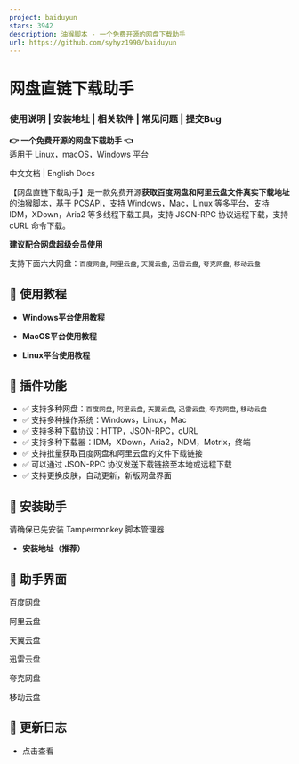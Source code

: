 ```yaml
---
project: baiduyun
stars: 3942
description: 油猴脚本 - 一个免费开源的网盘下载助手
url: https://github.com/syhyz1990/baiduyun
---
```


网盘直链下载助手
========

### 使用说明 | 安装地址 | 相关软件 | 常见问题 | 提交Bug

**👉 一个免费开源的网盘下载助手 👈**  
适用于 Linux，macOS，Windows 平台

  

中文文档 | English Docs

【网盘直链下载助手】是一款免费开源**获取百度网盘和阿里云盘文件真实下载地址**的油猴脚本，基于 PCSAPI，支持 Windows，Mac，Linux 等多平台，支持 IDM，XDown，Aria2 等多线程下载工具，支持 JSON-RPC 协议远程下载，支持 cURL 命令下载。

**建议配合网盘超级会员使用**

支持下面六大网盘：`百度网盘`, `阿里云盘`, `天翼云盘`, `迅雷云盘`, `夸克网盘`, `移动云盘`

📖 使用教程
-------

-   **Windows平台使用教程**
    
-   **MacOS平台使用教程**
    
-   **Linux平台使用教程**
    

🔧 插件功能
-------

-   ✅ 支持多种网盘：`百度网盘`, `阿里云盘`, `天翼云盘`, `迅雷云盘`, `夸克网盘`, `移动云盘`
-   ✅ 支持多种操作系统：Windows，Linux，Mac
-   ✅ 支持多种下载协议：HTTP，JSON-RPC，cURL
-   ✅ 支持多种下载器：IDM，XDown，Aria2，NDM，Motrix，终端
-   ✅ 支持批量获取百度网盘和阿里云盘的文件下载链接
-   ✅ 可以通过 JSON-RPC 协议发送下载链接至本地或远程下载
-   ✅ 支持更换皮肤，自动更新，新版网盘界面

💽 安装助手
-------

请确保已先安装 Tampermonkey 脚本管理器

-   **安装地址（推荐）**

🎨 助手界面
-------

百度网盘

阿里云盘

天翼云盘

迅雷云盘

夸克网盘

移动云盘

📝 更新日志
-------

-   点击查看
